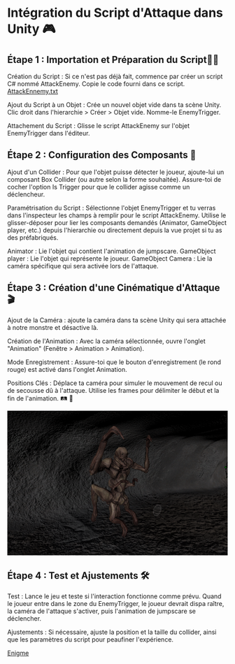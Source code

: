 # Intégration du Script d'Attaque dans Unity 🎮

## Étape 1 : Importation et Préparation du Script👨‍💻

Création du Script : Si ce n'est pas déjà fait, commence par créer un script C# nommé AttackEnemy. Copie le code fourni dans ce script. [AttackEnnemy.txt](https://github.com/g404-code-gaming/MysteriesOfEgypt/files/14328586/AttackEnnemy.txt)

Ajout du Script à un Objet : Crée un nouvel objet vide dans ta scène Unity. Clic droit dans l'hierarchie > Créer > Objet vide. Nomme-le EnemyTrigger.

Attachement du Script : Glisse le script AttackEnemy sur l'objet EnemyTrigger dans l'éditeur.

## Étape 2 : Configuration des Composants 🔧

Ajout d'un Collider : Pour que l'objet puisse détecter le joueur, ajoute-lui un composant Box Collider (ou autre selon la forme souhaitée). Assure-toi de cocher l'option Is Trigger pour que le collider agisse comme un déclencheur.

Paramétrisation du Script : Sélectionne l'objet EnemyTrigger et tu verras dans l'inspecteur les champs à remplir pour le script AttackEnemy. Utilise le glisser-déposer pour lier les composants demandés (Animator, GameObject player, etc.) depuis l'hierarchie ou directement depuis la vue projet si tu as des préfabriqués.
    
Animator : Lie l'objet qui contient l'animation de jumpscare.
GameObject player : Lie l'objet qui représente le joueur.
GameObject Camera : Lie la caméra spécifique qui sera activée lors de l'attaque.

## Étape 3 : Création d'une Cinématique d'Attaque 🎬

Ajout de la Caméra : ajoute la caméra dans ta scène Unity qui sera attachée à notre monstre et désactive là.

Création de l'Animation : Avec la caméra sélectionnée, ouvre l'onglet "Animation" (Fenêtre > Animation > Animation).

Mode Enregistrement : Assure-toi que le bouton d'enregistrement (le rond rouge) est activé dans l'onglet Animation.

Positions Clés : Déplace ta caméra pour simuler le mouvement de recul ou de secousse dû à l'attaque. Utilise les frames pour délimiter le début et la fin de l'animation. 🛤  🎥

![AttackIA](Images/AttackIA.png)

## Étape 4 : Test et Ajustements 🛠️

Test : Lance le jeu et teste si l'interaction fonctionne comme prévu. Quand le joueur entre dans le zone du EnemyTrigger, le joueur devrait dispa
raître, la caméra de l'attaque s'activer, puis l'animation de jumpscare se déclencher.

Ajustements : Si nécessaire, ajuste la position et la taille du collider, ainsi que les paramètres du script pour peaufiner l'expérience.

[Enigme](https://github.com/g404-code-gaming/MysteriesOfEgypt/blob/main/Cour/10.Enigme.md)
